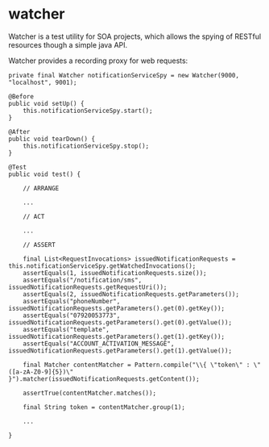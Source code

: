 
watcher
=======

Watcher is a test utility for SOA projects, which allows the spying of RESTful resources though a simple java API.

Watcher provides a recording proxy for web requests:

    private final Watcher notificationServiceSpy = new Watcher(9000, "localhost", 9001);

    @Before
    public void setUp() {
        this.notificationServiceSpy.start();
    }

    @After
    public void tearDown() {
        this.notificationServiceSpy.stop();
    }

    @Test
    public void test() {

        // ARRANGE

        ...

        // ACT

        ...

        // ASSERT

        final List<RequestInvocations> issuedNotificationRequests = this.notificationServiceSpy.getWatchedInvocations();
        assertEquals(1, issuedNotificationRequests.size());
        assertEquals("/notification/sms", issuedNotificationRequests.getRequestUri());
        assertEquals(2, issuedNotificationRequests.getParameters());
        assertEquals("phoneNumber", issuedNotificationRequests.getParameters().get(0).getKey());
        assertEquals("07920053773", issuedNotificationRequests.getParameters().get(0).getValue());
        assertEquals("template", issuedNotificationRequests.getParameters().get(1).getKey());
        assertEquals("ACCOUNT_ACTIVATION_MESSAGE", issuedNotificationRequests.getParameters().get(1).getValue());

        final Matcher contentMatcher = Pattern.compile("\\{ \"token\" : \"([a-zA-Z0-9]{5})\" }").matcher(issuedNotificationRequests.getContent());

        assertTrue(contentMatcher.matches());

        final String token = contentMatcher.group(1);

        ...

    }
